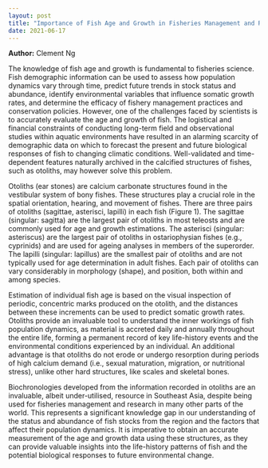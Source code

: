 ```yaml
---
layout: post
title: "Importance of Fish Age and Growth in Fisheries Management and Research"
date: 2021-06-17
---
```


<strong>Author:</strong> Clement Ng

The knowledge of fish age and growth is fundamental to fisheries science. Fish demographic information can be used to assess how population dynamics vary through time, predict future trends in stock status and abundance, identify environmental variables that influence somatic growth rates, and determine the efficacy of fishery management practices and conservation policies. However, one of the challenges faced by scientists is to accurately evaluate the age and growth of fish. The logistical and financial constraints of conducting long-term field and observational studies within aquatic environments have resulted in an alarming scarcity of demographic data on which to forecast the present and future biological responses of fish to changing climatic conditions. Well-validated and time-dependent features naturally archived in the calcified structures of fishes, such as otoliths, may however solve this problem. 

Otoliths (ear stones) are calcium carbonate structures found in the vestibular system of bony fishes. These structures play a crucial role in the spatial orientation, hearing, and movement of fishes. There are three pairs of otoliths (sagittae, asterisci, lapilli) in each fish (Figure 1). The sagittae (singular: sagitta) are the largest pair of otoliths in most teleosts and are commonly used for age and growth estimations. The asterisci (singular: asteriscus) are the largest pair of otoliths in ostariophysian fishes (e.g., cyprinids) and are used for ageing analyses in members of the superorder. The lapilli (singular: lapillus) are the smallest pair of otoliths and are not typically used for age determination in adult fishes. Each pair of otoliths can vary considerably in morphology (shape), and position, both within and among species. 

Estimation of individual fish age is based on the visual inspection of periodic, concentric marks produced on the otolith, and the distances between these increments can be used to predict somatic growth rates. Otoliths provide an invaluable tool to understand the inner workings of fish population dynamics, as material is accreted daily and annually throughout the entire life, forming a permanent record of key life-history events and the environmental conditions experienced by an individual. An additional advantage is that otoliths do not erode or undergo resorption during periods of high calcium demand (i.e., sexual maturation, migration, or nutritional stress), unlike other hard structures, like scales and skeletal bones. 

Biochronologies developed from the information recorded in otoliths are an invaluable, albeit under-utilised, resource in Southeast Asia, despite being used for fisheries management and research in many other parts of the world. This represents a significant knowledge gap in our understanding of the status and abundance of fish stocks from the region and the factors that affect their population dynamics. It is imperative to obtain an accurate measurement of the age and growth data using these structures, as they can provide valuable insights into the life-history patterns of fish and the potential biological responses to future environmental change.
